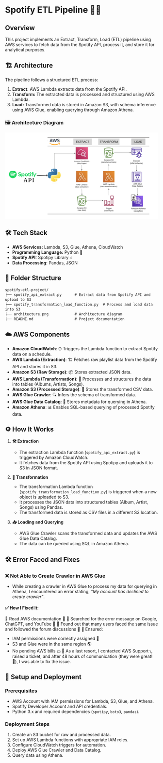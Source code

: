 # Spotify ETL Pipeline 🎵🚀

## Overview
This project implements an Extract, Transform, Load (ETL) pipeline using AWS services to fetch data from the Spotify API, process it, and store it for analytical purposes.

## 🏗️ Architecture
The pipeline follows a structured ETL process:
1. **Extract:** AWS Lambda extracts data from the Spotify API.
2. **Transform:** The extracted data is processed and structured using AWS Lambda.
3. **Load:** Transformed data is stored in Amazon S3, with schema inference using AWS Glue, enabling querying through Amazon Athena.

### 🖼️ Architecture Diagram
![Architecture](architecture.png)

## 🛠️ Tech Stack
- **AWS Services:** Lambda, S3, Glue, Athena, CloudWatch
- **Programming Language:** Python 🐍
- **Spotify API:** Spotipy Library 🎶
- **Data Processing:** Pandas, JSON

## 📁 Folder Structure
```
spotify-etl-project/
├── spotify_api_extract.py      # Extract data from Spotify API and upload to S3
├── spotify_transformation_load_function.py  # Process and load data into S3
├── architecture.png            # Architecture diagram
├── README.md                   # Project documentation
```

## ☁️ AWS Components
- **Amazon CloudWatch**: ⏰ Triggers the Lambda function to extract Spotify data on a schedule.
- **AWS Lambda (Extraction)**: 🏗️ Fetches raw playlist data from the Spotify API and stores it in S3.
- **Amazon S3 (Raw Storage)**: 📦 Stores extracted JSON data.
- **AWS Lambda (Transformation)**: 🔄 Processes and structures the data into tables (Albums, Artists, Songs).
- **Amazon S3 (Processed Storage)**: 📂 Stores the transformed CSV data.
- **AWS Glue Crawler**: 🔍 Infers the schema of transformed data.
- **AWS Glue Data Catalog**: 📖 Stores metadata for querying in Athena.
- **Amazon Athena**: 📊 Enables SQL-based querying of processed Spotify data.

## ⚙️ How It Works
1. **🛠️ Extraction**
   - The extraction Lambda function (`spotify_api_extract.py`) is triggered by Amazon CloudWatch.
   - It fetches data from the Spotify API using Spotipy and uploads it to S3 in JSON format.

2. **🔄 Transformation**
   - The transformation Lambda function (`spotify_transformation_load_function.py`) is triggered when a new object is uploaded to S3.
   - It processes the JSON data into structured tables (Album, Artist, Songs) using Pandas.
   - The transformed data is stored as CSV files in a different S3 location.

3. **📥 Loading and Querying**
   - AWS Glue Crawler scans the transformed data and updates the AWS Glue Data Catalog.
   - The data can be queried using SQL in Amazon Athena.

## 🛠️ Error Faced and Fixes
### ❌ Not Able to Create Crawler in AWS Glue
- While creating a crawler in AWS Glue to process my data for querying in Athena, I encountered an error stating, *"My account has declined to create crawler"*.

#### ✅ How I Fixed It:
🔹 Read AWS documentation 📜
🔹 Searched for the error message on Google, ChatGPT, and YouTube 🎥
🔹 Found out that many users faced the same issue and followed the forum discussions 📌
🔹 Ensured:
   - IAM permissions were correctly assigned 🔑
   - S3 and Glue were in the same region 🌎
   - No pending AWS bills 💵
🔹 As a last resort, I contacted AWS Support 📞, raised a ticket, and after 48 hours of communication (they were great! 🎉), I was able to fix the issue.

## 🚀 Setup and Deployment
### Prerequisites
- AWS Account with IAM permissions for Lambda, S3, Glue, and Athena.
- Spotify Developer Account and API credentials.
- Python 3.x and required dependencies (`spotipy`, `boto3`, `pandas`).

### Deployment Steps
1. Create an S3 bucket for raw and processed data.
2. Set up AWS Lambda functions with appropriate IAM roles.
3. Configure CloudWatch triggers for automation.
4. Deploy AWS Glue Crawler and Data Catalog.
5. Query data using Athena.

